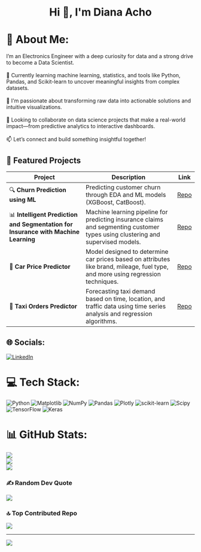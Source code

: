 <h1 align="center">Hi 👋, I'm Diana Acho</h1>  

# 💫 About Me:
I’m an Electronics Engineer with a deep curiosity for data and a strong drive to become a Data Scientist.<br><br>🌱 Currently learning machine learning, statistics, and tools like Python, Pandas, and Scikit-learn to uncover meaningful insights from complex datasets.<br><br>🚀 I'm passionate about transforming raw data into actionable solutions and intuitive visualizations.<br><br>🤝 Looking to collaborate on data science projects that make a real-world impact—from predictive analytics to interactive dashboards.<br><br>📫 Let’s connect and build something insightful together!

## 🌟 Featured Projects

| Project | Description | Link |
|--------|-------------|------|
| 🔍 **Churn Prediction using ML** | Predicting customer churn through EDA and ML models (XGBoost, CatBoost). | [Repo](https://github.com/D-Acho/ChurnPredictionML.git) |
| 📊 **Intelligent Prediction and Segmentation for Insurance with Machine Learning** | Machine learning pipeline for predicting insurance claims and segmenting customer types using clustering and supervised models. | [Repo](https://github.com/D-Acho/PredictionSegmentationML.git) |
| 🧮 **Car Price Predictor** | Model designed to determine car prices based on attributes like brand, mileage, fuel type, and more using regression techniques. | [Repo](https://github.com/D-Acho/CarPricePredictor.git) |
| 🚖 **Taxi Orders Predictor** | Forecasting taxi demand based on time, location, and traffic data using time series analysis and regression algorithms. | [Repo](https://github.com/D-Acho/Taxi_Orders_Predictor.git) |

## 🌐 Socials:
[![LinkedIn](https://img.shields.io/badge/LinkedIn-%230077B5.svg?logo=linkedin&logoColor=white)](https://linkedin.com/in/www.linkedin.com/in/diana-acho) 

# 💻 Tech Stack:
![Python](https://img.shields.io/badge/python-3670A0?style=for-the-badge&logo=python&logoColor=ffdd54) ![Matplotlib](https://img.shields.io/badge/Matplotlib-%23ffffff.svg?style=for-the-badge&logo=Matplotlib&logoColor=black) ![NumPy](https://img.shields.io/badge/numpy-%23013243.svg?style=for-the-badge&logo=numpy&logoColor=white) ![Pandas](https://img.shields.io/badge/pandas-%23150458.svg?style=for-the-badge&logo=pandas&logoColor=white) ![Plotly](https://img.shields.io/badge/Plotly-%233F4F75.svg?style=for-the-badge&logo=plotly&logoColor=white) ![scikit-learn](https://img.shields.io/badge/scikit--learn-%23F7931E.svg?style=for-the-badge&logo=scikit-learn&logoColor=white) ![Scipy](https://img.shields.io/badge/SciPy-%230C55A5.svg?style=for-the-badge&logo=scipy&logoColor=%white) ![TensorFlow](https://img.shields.io/badge/TensorFlow-%23FF6F00.svg?style=for-the-badge&logo=TensorFlow&logoColor=white) ![Keras](https://img.shields.io/badge/Keras-%23D00000.svg?style=for-the-badge&logo=Keras&logoColor=white)

# 📊 GitHub Stats:
![](https://github-readme-stats.vercel.app/api?username=D-Acho&theme=midnight-purple&hide_border=false&include_all_commits=false&count_private=false)<br/>
![](https://nirzak-streak-stats.vercel.app/?user=D-Acho&theme=midnight-purple&hide_border=false)<br/>
![](https://github-readme-stats.vercel.app/api/top-langs/?username=D-Acho&theme=midnight-purple&hide_border=false&include_all_commits=false&count_private=false&layout=compact)

### ✍️ Random Dev Quote
![](https://quotes-github-readme.vercel.app/api?type=horizontal&theme=tokyonight)

### 🔝 Top Contributed Repo
![](https://github-contributor-stats.vercel.app/api?username=D-Acho&limit=5&theme=midnight-purple&combine_all_yearly_contributions=true)

---
[![](https://visitcount.itsvg.in/api?id=D-Acho&icon=0&color=0)](https://visitcount.itsvg.in)

<!-- Proudly created with GPRM ( https://gprm.itsvg.in ) -->
